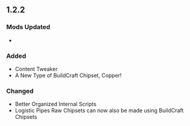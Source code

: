 ## 1.2.2

### Mods Updated

-

### Added

- Content Tweaker
- A New Type of BuildCraft Chipset, Copper!

### Changed

- Better Organized Internal Scripts
- Logistic Pipes Raw Chipsets can now also be made using BuildCraft Chipsets

